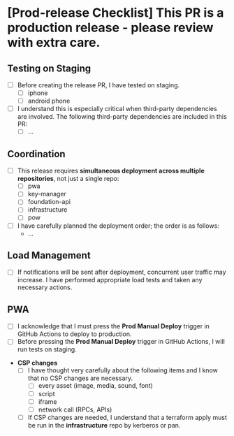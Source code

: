 # [Prod-release Checklist] This PR is a production release - please review with extra care.

## Testing on Staging

- [ ]  Before creating the release PR, I have tested on staging.
    - [ ]  iphone
    - [ ]  android phone
- [ ]  I understand this is especially critical when third-party dependencies are involved. The following third-party dependencies are included in this PR:
    - [ ]  …

## Coordination

- [ ]  This release requires **simultaneous deployment across multiple repositories**, not just a single repo:
    - [ ]  pwa
    - [ ]  key-manager
    - [ ]  foundation-api
    - [ ]  infrastructure
    - [ ]  pow
- [ ]  I have carefully planned the deployment order; the order is as follows:
    - …

## Load Management

- [ ]  If notifications will be sent after deployment, concurrent user traffic may increase. I have performed appropriate load tests and taken any necessary actions.

## PWA

- [ ]  I acknowledge that I must press the **Prod Manual Deploy** trigger in GitHub Actions to deploy to production.
- [ ]  Before pressing the **Prod Manual Deploy** trigger in GitHub Actions, I will run tests on staging.
- **CSP changes**
    - [ ]  I have thought very carefully about the following items and I know that no CSP changes are necessary.
        - [ ]  every asset (image, media, sound, font)
        - [ ]  script
        - [ ]  iframe
        - [ ]  network call (RPCs, APIs)
    - [ ]  If CSP changes are needed, I understand that a terraform apply must be run in the **infrastructure** repo by kerberos or pan.